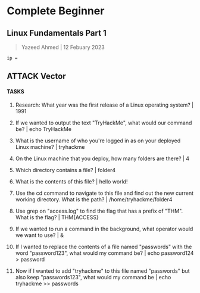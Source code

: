 # Complete Beginner

## Linux Fundamentals Part 1

> Yazeed Ahmed | 12 Febuary 2023

```````````````````````
ip = 

```````````````````````

## ATTACK Vector


####  TASKS

1.  Research: What year was the first release of a Linux operating system? | 1991

2.  If we wanted to output the text "TryHackMe", what would our command be? | echo TryHackMe

3. What is the username of who you're logged in as on your deployed Linux machine? | tryhackme

4.  On the Linux machine that you deploy, how many folders are there? | 4

5. Which directory contains a file? | folder4

6. What is the contents of this file?  | hello world!

7. Use the cd command to navigate to this file and find out the new current working directory. What is the path? | /home/tryhackme/folder4

8. Use grep on "access.log" to find the flag that has a prefix of "THM". What is the flag? | THM{ACCESS}

9.  If we wanted to run a command in the background, what operator would we want to use? | &

10. If I wanted to replace the contents of a file named "passwords" with the word "password123", what would my command be? | echo password124 > password


11. Now if I wanted to add "tryhackme" to this file named "passwords" but also keep "passwords123", what would my command be | echo tryhackme >> passwords





